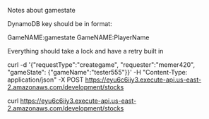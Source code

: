 Notes about gamestate

DynamoDB key should be in format:

GameNAME:gamestate
GameNAME:PlayerName

Everything should take a lock and have a retry built in



curl -d '{"requestType":"creategame", "requester":"memer420", "gameState": {"gameName":"tester555"}}' -H "Content-Type: application/json" -X POST https://eyu6c6iiy3.execute-api.us-east-2.amazonaws.com/development/stocks

curl https://eyu6c6iiy3.execute-api.us-east-2.amazonaws.com/development/stocks